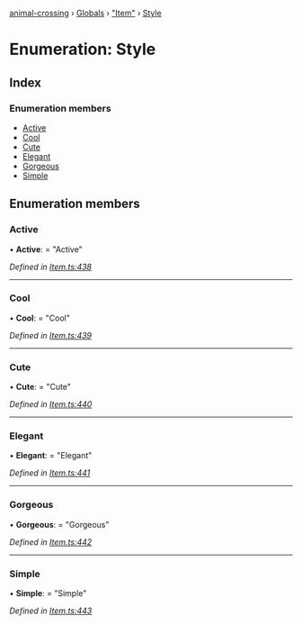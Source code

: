[animal-crossing](../README.md) › [Globals](../globals.md) › ["Item"](../modules/_item_.md) › [Style](_item_.style.md)

# Enumeration: Style

## Index

### Enumeration members

* [Active](_item_.style.md#active)
* [Cool](_item_.style.md#cool)
* [Cute](_item_.style.md#cute)
* [Elegant](_item_.style.md#elegant)
* [Gorgeous](_item_.style.md#gorgeous)
* [Simple](_item_.style.md#simple)

## Enumeration members

###  Active

• **Active**: = "Active"

*Defined in [Item.ts:438](https://github.com/Norviah/animal-crossing/blob/02b4c7f/module/types/Item.ts#L438)*

___

###  Cool

• **Cool**: = "Cool"

*Defined in [Item.ts:439](https://github.com/Norviah/animal-crossing/blob/02b4c7f/module/types/Item.ts#L439)*

___

###  Cute

• **Cute**: = "Cute"

*Defined in [Item.ts:440](https://github.com/Norviah/animal-crossing/blob/02b4c7f/module/types/Item.ts#L440)*

___

###  Elegant

• **Elegant**: = "Elegant"

*Defined in [Item.ts:441](https://github.com/Norviah/animal-crossing/blob/02b4c7f/module/types/Item.ts#L441)*

___

###  Gorgeous

• **Gorgeous**: = "Gorgeous"

*Defined in [Item.ts:442](https://github.com/Norviah/animal-crossing/blob/02b4c7f/module/types/Item.ts#L442)*

___

###  Simple

• **Simple**: = "Simple"

*Defined in [Item.ts:443](https://github.com/Norviah/animal-crossing/blob/02b4c7f/module/types/Item.ts#L443)*

